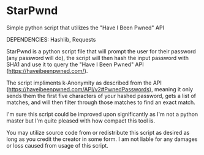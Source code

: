 # StarPwnd
Simple python script that utilizes the "Have I Been Pwned" API

DEPENDENCIES: Hashlib, Requests 

StarPwnd is a python script file that will prompt the user for their password (any password will do), the script will then hash the input password with SHA1 and use it to query the "Have I Been Pwned" API (https://haveibeenpwned.com/).

The script impliments k-Anonymity as described from the API (https://haveibeenpwned.com/API/v2#PwnedPasswords), meaning it only sends them the first five characters of your hashed password, gets a list of matches, and will then filter through those matches to find an exact match.

I'm sure this script could be improved upon significantly as I'm not a python master but I'm quite pleased with how compact this tool is. 

You may utilize source code from or redistribute this script as desired as long as you credit the creator in some form. I am not liable for any damages or loss caused from usage of this script. 
